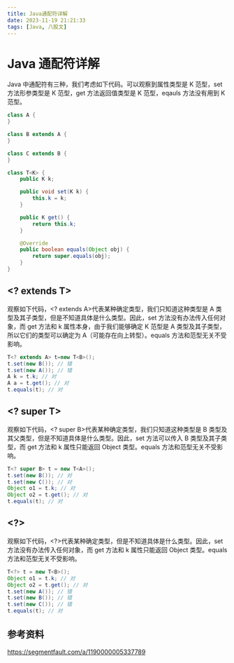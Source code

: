 ```yaml
---
title: Java通配符详解
date: 2023-11-19 21:21:33
tags: [Java, 八股文]
---
```


# Java 通配符详解

Java 中通配符有三种，我们考虑如下代码。可以观察到属性类型是 K 范型，set 方法形参类型是 K 范型，get 方法返回值类型是 K 范型，eqauls 方法没有用到 K 范型。

```java
class A {
}

class B extends A {
}

class C extends B {
}

class T<K> {
    public K k;

    public void set(K k) {
        this.k = k;
    }

    public K get() {
        return this.k;
    }

    @Override
    public boolean equals(Object obj) {
        return super.equals(obj);
    }
}
```

## <? extends T>

观察如下代码，<? extends A>代表某种确定类型，我们只知道这种类型是 A 类型及其子类型，但是不知道具体是什么类型。因此，set 方法没有办法传入任何对象，而 get 方法和 k 属性本身，由于我们能够确定 K 范型是 A 类型及其子类型，所以它们的类型可以确定为 A（可能存在向上转型）。equals 方法和范型无关不受影响。

```java
T<? extends A> t=new T<B>();
t.set(new B()); // 错
t.set(new A()); // 错
A k = t.k; // 对
A a = t.get(); // 对
t.equals(t); // 对
```

## <? super T>

观察如下代码，<? super B>代表某种确定类型，我们只知道这种类型是 B 类型及其父类型，但是不知道具体是什么类型。因此，set 方法可以传入 B 类型及其子类型，而 get 方法和 k 属性只能返回 Object 类型。equals 方法和范型无关不受影响。

```java
T<? super B> t = new T<A>();
t.set(new B()); // 对
t.set(new C()); // 对
Object o1 = t.k; // 对
Object o2 = t.get(); // 对
t.equals(t); // 对
```

## <?>

观察如下代码，<?>代表某种确定类型，但是不知道具体是什么类型。因此，set 方法没有办法传入任何对象，而 get 方法和 k 属性只能返回 Object 类型。equals 方法和范型无关不受影响。

```java
T<?> t = new T<B>();
Object o1 = t.k; // 对
Object o2 = t.get(); // 对
t.set(new A()); // 错
t.set(new B()); // 错
t.set(new C()); // 错
t.equals(t); // 对
```

## 参考资料

https://segmentfault.com/a/1190000005337789
